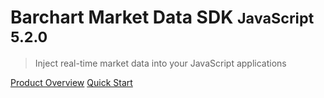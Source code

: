# Barchart Market Data SDK <small>JavaScript 5.2.0</small>

> Inject real-time market data into your JavaScript applications

[Product Overview](/content/product_overview)
[Quick Start](/content/quick_start)
